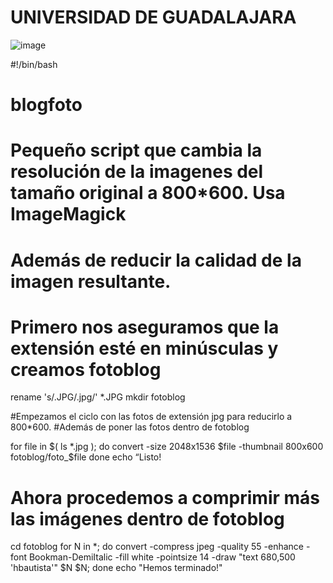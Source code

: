 # UNIVERSIDAD DE GUADALAJARA
 ![image](https://upload.wikimedia.org/wikipedia/commons/5/5f/Escudo_UdeG.svg)

#!/bin/bash
# blogfoto
# Pequeño script que cambia la resolución de la imagenes del tamaño original a 800*600. Usa ImageMagick
# Además de reducir la calidad de la imagen resultante.

# Primero nos aseguramos que la extensión esté en minúsculas y creamos fotoblog
rename 's/.JPG/.jpg/' *.JPG
mkdir fotoblog

#Empezamos el ciclo con las fotos de extensión jpg para reducirlo a 800*600.
#Además de poner las fotos dentro de fotoblog

for file in $( ls *.jpg ); do
convert -size 2048x1536 $file -thumbnail 800x600 fotoblog/foto_$file
done
echo “Listo!

# Ahora procedemos a comprimir más las imágenes dentro de fotoblog
cd fotoblog
for N in *; do
convert -compress jpeg -quality 55 -enhance -font Bookman-DemiItalic  -fill white -pointsize 14 -draw "text 680,500 'hbautista'" $N $N;
done
echo "Hemos terminado!"
